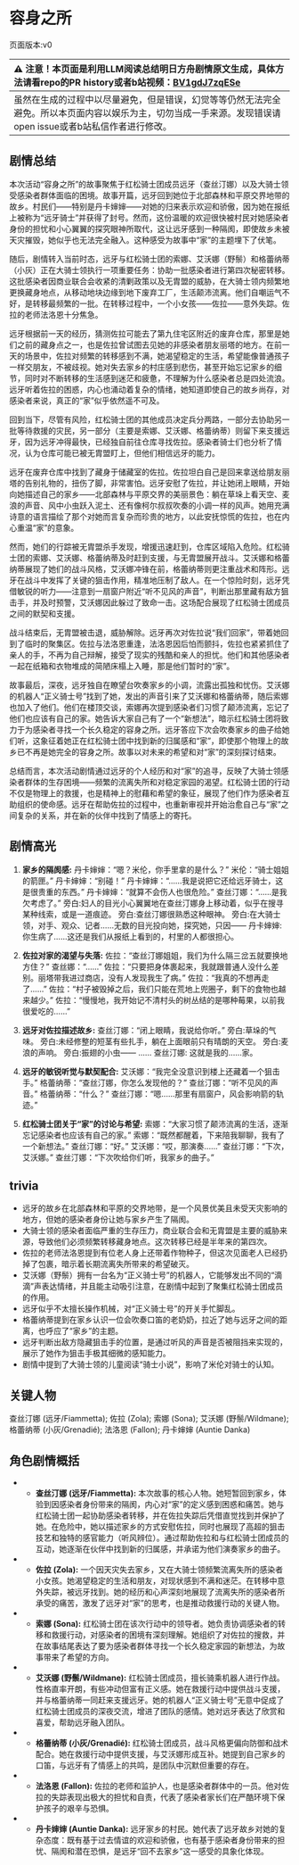 # 容身之所
页面版本:v0
 

| :warning: 注意！本页面是利用LLM阅读总结明日方舟剧情原文生成，具体方法请看repo的PR history或者b站视频：[BV1gdJ7zqESe](https://www.bilibili.com/video/BV1gdJ7zqESe/)         |
|:----------------------------|
| 虽然在生成的过程中以尽量避免，但是错误，幻觉等等仍然无法完全避免。所以本页面内容以娱乐为主，切勿当成一手来源。发现错误请open issue或者b站私信作者进行修改。|



## 剧情总结
本次活动“容身之所”的故事聚焦于红松骑士团成员远牙（查丝汀娜）以及大骑士领受感染者群体面临的困境。故事开篇，远牙回到她位于北部森林和平原交界地带的故乡。村民们——特别是丹卡婶婶——对她的归来表示欢迎和骄傲，因为她在报纸上被称为“远牙骑士”并获得了封号。然而，这份温暖的欢迎很快被村民对她感染者身份的担忧和小心翼翼的探究眼神所取代，这让远牙感到一种隔阂，即使故乡未被天灾摧毁，她似乎也无法完全融入。这种感受为故事中“家”的主题埋下了伏笔。

随后，剧情转入当前时态，远牙与红松骑士团的索娜、艾沃娜（野鬃）和格蕾纳蒂（小灰）正在大骑士领执行一项重要任务：协助一批感染者进行第四次秘密转移。这批感染者因商业联合会收紧的清剿政策以及无胄盟的威胁，在大骑士领内频繁地更换藏身地点，从移动地块边缘到地下废弃工厂，生活颠沛流离。他们自嘲运气不好，是转移最频繁的一批。在转移过程中，一个小女孩——佐拉——意外失踪。佐拉的老师法洛恩十分焦急。

远牙根据前一天的经历，猜测佐拉可能去了第九住宅区附近的废弃仓库，那里是她们之前的藏身点之一，也是佐拉曾试图去见她的非感染者朋友丽塔的地方。在前一天的场景中，佐拉对频繁的转移感到不满，她渴望稳定的生活，希望能像普通孩子一样交朋友，不被歧视。她对失去家乡的村庄感到悲伤，甚至开始忘记家乡的细节，同时对不断转移的生活感到迷茫和疲惫，不理解为什么感染者总是四处流浪。远牙听着佐拉的困惑，内心也涌动着复杂的情绪，她知道即使自己的故乡尚存，对感染者来说，真正的“家”似乎依然遥不可及。

回到当下，尽管有风险，红松骑士团的其他成员决定兵分两路，一部分去协助另一批等待救援的灾民，另一部分（主要是索娜、艾沃娜、格蕾纳蒂）则留下来支援远牙，因为远牙冲得最快，已经独自前往仓库寻找佐拉。感染者骑士们也分析了情况，认为仓库可能已被无胄盟盯上，但他们相信远牙的能力。

远牙在废弃仓库中找到了藏身于储藏室的佐拉。佐拉坦白自己是回来拿送给朋友丽塔的告别礼物的，扭伤了脚，非常害怕。远牙安慰了佐拉，并让她闭上眼睛，开始向她描述自己的家乡——北部森林与平原交界的美丽景色：躺在草垛上看天空、麦浪的声音、风中小虫跃入泥土、还有像柯尔叔叔吹奏的小调一样的风声。她用充满诗意的语言描绘了那个对她而言复杂而珍贵的地方，以此安抚惊慌的佐拉，也在内心重温“家”的意象。

然而，她们的行踪被无胄盟杀手发现，增援迅速赶到，仓库区域陷入危险。红松骑士团的索娜、艾沃娜、格蕾纳蒂及时赶到支援，与无胄盟展开战斗。艾沃娜和格蕾纳蒂展现了她们的战斗风格，艾沃娜冲锋在前，格蕾纳蒂则更注重战术和阵形。远牙在战斗中发挥了关键的狙击作用，精准地压制了敌人。在一个惊险时刻，远牙凭借敏锐的听力——注意到一扇窗户附近“听不见风的声音”，判断出那里藏有敌方狙击手，并及时预警，艾沃娜因此躲过了致命一击。这场配合展现了红松骑士团成员之间的默契和支援。

战斗结束后，无胄盟被击退，威胁解除。远牙再次对佐拉说“我们回家”，带着她回到了临时的聚集区。佐拉与法洛恩重逢，法洛恩因后怕而颤抖，佐拉也紧紧抓住了亲人的手，不再为自己辩解，接受了现实的残酷和亲人的担忧。他们和其他感染者一起在纸箱和衣物堆成的简陋床榻上入睡，那是他们暂时的“家”。

故事最后，深夜，远牙独自在瞭望台吹奏家乡的小调，流露出孤独和忧伤。艾沃娜的机器人“正义骑士号”找到了她，发出的声音引来了艾沃娜和格蕾纳蒂，随后索娜也加入了他们。他们在楼顶交谈，索娜再次提到感染者们习惯了颠沛流离，忘记了他们也应该有自己的家。她告诉大家自己有了一个“新想法”，暗示红松骑士团将致力于为感染者寻找一个长久稳定的容身之所。远牙答应下次会吹奏家乡的曲子给她们听，这象征着她正在红松骑士团中找到新的归属感和“家”，即使那个物理上的故乡已不再是她完全的容身之所。故事以对未来的希望和对“家”的深刻探讨结束。

总结而言，本次活动剧情通过远牙的个人经历和对“家”的追寻，反映了大骑士领感染者群体的生存困境——频繁的流离失所和对稳定家园的渴望。红松骑士团的行动不仅是物理上的救援，也是精神上的慰藉和希望的象征，展现了他们作为感染者互助组织的使命感。远牙在帮助佐拉的过程中，也重新审视并开始治愈自己与“家”之间复杂的关系，并在新的伙伴中找到了情感上的寄托。
## 剧情高光
1.  **家乡的隔阂感:**
    丹卡婶婶：“嗯？米伦，你手里拿的是什么？”
    米伦：“骑士姐姐的箭匣。”
    丹卡婶婶：“别碰！”
    丹卡婶婶：“......我是说把它还给远牙骑士，这是很贵重的东西。”
    丹卡婶婶：“就算不会伤人也很危险。”
    查丝汀娜：“......是我欠考虑了。”
    旁白:妇人的目光小心翼翼地在查丝汀娜身上移动着，似乎在搜寻某种线索，或是一道痕迹。
    旁白:查丝汀娜很熟悉这种眼神。
    旁白:在大骑士领，对手、观众、记者......无数的目光投向她，探究她，只因——
    丹卡婶婶: 你生病了......这还是我们从报纸上看到的，村里的人都很担心。

2.  **佐拉对家的渴望与失落:**
    佐拉：“查丝汀娜姐姐，我们为什么隔三岔五就要换地方住？”
    查丝娜：“......”
    佐拉：“只要把身体裹起来，我就跟普通人没什么差别。丽塔带我进过商店，没有人发现我生了病。”
    佐拉：“我真的不想再走了......”
    佐拉：“村子被毁掉之后，我们只能在荒地上兜圈子，剩下的食物也越来越少。”
    佐拉：“慢慢地，我开始记不清村头的树丛结的是哪种莓果，以前我很爱吃的......”

3.  **远牙对佐拉描述故乡:**
    查丝汀娜：“闭上眼睛，我说给你听。”
    旁白:草垛的气味。
    旁白:未经修整的短茎有些扎手，躺在上面眼前只有晴朗的天空。
    旁白:麦浪的声响。
    旁白:振翅的小虫——
    ......
    查丝汀娜: 这就是我的......家。

4.  **远牙的敏锐听觉与默契配合:**
    艾沃娜：“我完全没意识到楼上还藏着一个狙击手。”
    格蕾纳蒂：“查丝汀娜，你怎么发现他的？”
    查丝汀娜：“听不见风的声音。”
    格蕾纳蒂：“什么？”
    查丝汀娜：“嗯......那里有扇窗户，风会影响箭的轨迹。”

5.  **红松骑士团关于“家”的讨论与希望:**
    索娜：“大家习惯了颠沛流离的生活，逐渐忘记感染者也应该有自己的家。”
    索娜：“既然都醒着，下来陪我聊聊，我有了一个新想法。”
    查丝汀娜：“好。”
    艾沃娜：“哎，那演奏......”
    查丝汀娜：“下次，艾沃娜。”
    查丝汀娜：“下次吹给你们听，我家乡的曲子。”
## trivia
*   远牙的故乡在北部森林和平原的交界地带，是一个风景优美且未受天灾影响的地方，但她的感染者身份让她与家乡产生了隔阂。
*   大骑士领的感染者面临严重的生存压力，商业联合会和无胄盟是主要的威胁来源，导致他们必须频繁转移藏身地点。这次转移已经是半年来的第四次。
*   佐拉的老师法洛恩提到有位老人身上还带着作物种子，但这次见面老人已经扔掉了包裹，暗示着长期流离失所带来的希望破灭。
*   艾沃娜（野鬃）拥有一台名为“正义骑士号”的机器人，它能够发出不同的“滴滴”声表达情绪，并且能主动吸引注意，在剧情中起到了聚集红松骑士团成员的作用。
*   远牙似乎不太擅长操作机械，对“正义骑士号”的开关手忙脚乱。
*   格蕾纳蒂提到在家乡认识一位会吹奏口笛的老奶奶，拉近了她与远牙之间的距离，也呼应了“家乡”的主题。
*   远牙判断出敌方隐藏狙击手的位置，是通过听风的声音是否被阻挡来实现的，展示了她作为狙击手极其细微的感知能力。
*   剧情中提到了大骑士领的儿童阅读“骑士小说”，影响了米伦对骑士的认知。
## 关键人物
查丝汀娜 (远牙/Fiammetta); 佐拉 (Zola); 索娜 (Sona); 艾沃娜 (野鬃/Wildmane); 格蕾纳蒂 (小灰/Grenadié); 法洛恩 (Fallon); 丹卡婶婶 (Auntie Danka)
## 角色剧情概括
-   *   **查丝汀娜 (远牙/Fiammetta):** 本次故事的核心人物。她短暂回到家乡，体验到因感染者身份带来的隔阂，内心对“家”的定义感到困惑和痛苦。她与红松骑士团一起协助感染者转移，并在佐拉失踪后凭借直觉找到并保护了她。在危险中，她以描述家乡的方式安慰佐拉，同时也展现了高超的狙击技艺和独特的感官能力（听风辨位）。通过帮助佐拉和与红松骑士团成员的互动，她逐渐在伙伴中找到新的归属感，并承诺为他们演奏家乡的曲子。
-   *   **佐拉 (Zola):** 一个因天灾失去家乡，又在大骑士领频繁流离失所的感染者小女孩。她渴望稳定的生活和朋友，对现状感到不满和迷茫。在转移中意外失踪，被远牙找到。她的经历和心声深刻地展现了流离失所的感染者所承受的痛苦，激发了远牙对“家”的思考，也是推动救援行动的关键人物。
-   *   **索娜 (Sona):** 红松骑士团在该次行动中的领导者。她负责协调感染者的转移和救援行动，对感染者的困境有深刻理解。她组织了对佐拉的搜救，并在故事结尾表达了要为感染者群体寻找一个长久稳定家园的新想法，为故事带来了希望的方向。
-   *   **艾沃娜 (野鬃/Wildmane):** 红松骑士团成员，擅长骑乘机器人进行作战。性格直率开朗，有些冲动但富有正义感。她在救援行动中提供战斗支援，并与格蕾纳蒂一同赶来支援远牙。她的机器人“正义骑士号”无意中促成了红松骑士团成员的深夜交流，增进了团队的感情。她对远牙表达了欣赏和喜爱，帮助远牙融入团队。
-   *   **格蕾纳蒂 (小灰/Grenadié):** 红松骑士团成员，战斗风格更偏向防御和战术配合。她在救援行动中提供支援，与艾沃娜形成互补。她提到自己家乡的口笛，与远牙有了情感上的共鸣，是团队中沉默但重要的存在。
-   *   **法洛恩 (Fallon):** 佐拉的老师和监护人，也是感染者群体中的一员。他对佐拉的失踪表现出极大的担忧和自责，代表了感染者家长们在严酷环境下保护孩子的艰辛与恐惧。
-   *   **丹卡婶婶 (Auntie Danka):** 远牙家乡的村民。她代表了远牙故乡对她的复杂态度：既有基于过去情谊的欢迎和骄傲，也有基于感染者身份带来的担忧、隔阂和潜在恐惧，是远牙“回不去家乡”这一感受的具象化体现。
